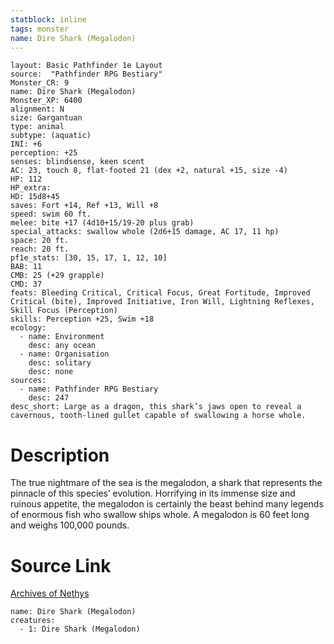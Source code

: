 ```yaml
---
statblock: inline
tags: monster
name: Dire Shark (Megalodon)
---
```

```statblock
layout: Basic Pathfinder 1e Layout
source:  "Pathfinder RPG Bestiary"
Monster_CR: 9
name: Dire Shark (Megalodon)
Monster_XP: 6400
alignment: N
size: Gargantuan
type: animal
subtype: (aquatic)
INI: +6
perception: +25
senses: blindsense, keen scent
AC: 23, touch 8, flat-footed 21 (dex +2, natural +15, size -4)
HP: 112
HP_extra: 
HD: 15d8+45
saves: Fort +14, Ref +13, Will +8
speed: swim 60 ft.
melee: bite +17 (4d10+15/19-20 plus grab)
special_attacks: swallow whole (2d6+15 damage, AC 17, 11 hp)
space: 20 ft.
reach: 20 ft.
pf1e_stats: [30, 15, 17, 1, 12, 10]
BAB: 11
CMB: 25 (+29 grapple)
CMD: 37
feats: Bleeding Critical, Critical Focus, Great Fortitude, Improved Critical (bite), Improved Initiative, Iron Will, Lightning Reflexes, Skill Focus (Perception)
skills: Perception +25, Swim +18
ecology:
  - name: Environment
    desc: any ocean
  - name: Organisation
    desc: solitary
    desc: none
sources:
  - name: Pathfinder RPG Bestiary
    desc: 247
desc_short: Large as a dragon, this shark’s jaws open to reveal a cavernous, tooth-lined gullet capable of swallowing a horse whole.
```
# Description
The true nightmare of the sea is the megalodon, a shark that represents the pinnacle of this species’ evolution. Horrifying in its immense size and ruinous appetite, the megalodon is certainly the beast behind many legends of enormous fish who swallow ships whole. A megalodon is 60 feet long and weighs 100,000 pounds.
# Source Link
[Archives of Nethys](https://aonprd.com/MonsterDisplay.aspx?ItemName=Dire%20Shark%20(Megalodon))
```encounter-table
name: Dire Shark (Megalodon)
creatures:
  - 1: Dire Shark (Megalodon)
```
